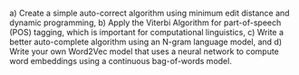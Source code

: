 a) Create a simple auto-correct algorithm using minimum edit distance and dynamic programming,
b) Apply the Viterbi Algorithm for part-of-speech (POS) tagging, which is important for computational linguistics,
c) Write a better auto-complete algorithm using an N-gram language model, and 
d) Write your own Word2Vec model that uses a neural network to compute word embeddings using a continuous bag-of-words model.
